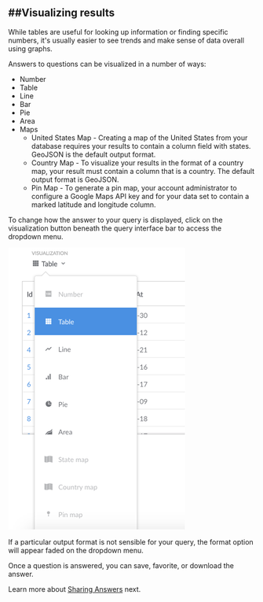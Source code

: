 ##Visualizing results
---
While tables are useful for looking up information or finding specific numbers, it's usually easier to see trends and make sense of data overall using graphs.

Answers to questions can be visualized in a number of ways:

* Number
* Table
* Line
* Bar
* Pie
* Area
* Maps 
   * United States Map - Creating a map of the United States from your database requires your results to contain a column field with states.  GeoJSON is the default output format.  
   * Country Map - To visualize your results in the format of a country map, your result must contain a column that is a country.  The default output format is GeoJSON.  
   * Pin Map - To generate a pin map, your account administrator to configure a Google Maps API key and for your data set to contain a marked latitude and longitude column.    

To change how the answer to your query is displayed, click on the visualization button beneath the query interface bar to access the dropdown menu.  

![visualizechoices](images/VisualizeChoices.png)

If a particular output format is not sensible for your query, the format option will appear faded on the dropdown menu.  
 
Once a question is answered, you can save, favorite, or download the answer. 

Learn more about [Sharing Answers](05-sharing-answers.md) next.